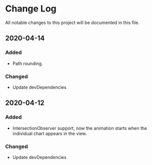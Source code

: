 # Change Log
All notable changes to this project will be documented in this file.

## 2020-04-14
### Added
- Path rounding.

### Changed
- Update devDependencies

## 2020-04-12
### Added
- IntersectionObserver support, now the animation starts when the individual chart appears in the view.

### Changed
- Update devDependencies

